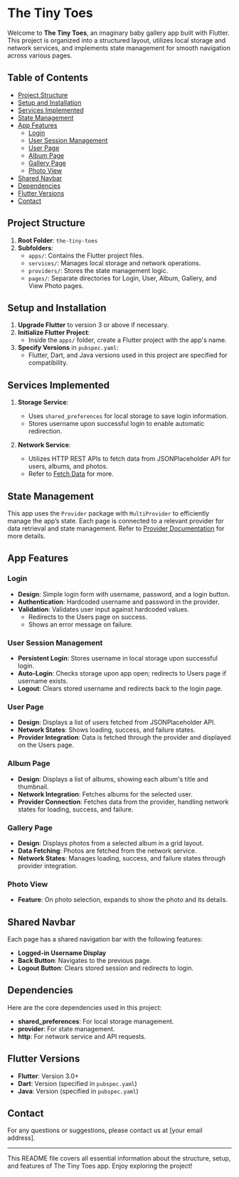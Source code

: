 # The Tiny Toes

Welcome to **The Tiny Toes**, an imaginary baby gallery app built with Flutter. This project is organized into a structured layout, utilizes local storage and network services, and implements state management for smooth navigation across various pages.

## Table of Contents
- [Project Structure](#project-structure)
- [Setup and Installation](#setup-and-installation)
- [Services Implemented](#services-implemented)
- [State Management](#state-management)
- [App Features](#app-features)
  - [Login](#login)
  - [User Session Management](#user-session-management)
  - [User Page](#user-page)
  - [Album Page](#album-page)
  - [Gallery Page](#gallery-page)
  - [Photo View](#photo-view)
- [Shared Navbar](#shared-navbar)
- [Dependencies](#dependencies)
- [Flutter Versions](#flutter-versions)
- [Contact](#contact)

## Project Structure

1. **Root Folder**: `the-tiny-toes`
2. **Subfolders**:
   - `apps/`: Contains the Flutter project files.
   - `services/`: Manages local storage and network operations.
   - `providers/`: Stores the state management logic.
   - `pages/`: Separate directories for Login, User, Album, Gallery, and View Photo pages.

## Setup and Installation

1. **Upgrade Flutter** to version 3 or above if necessary.
2. **Initialize Flutter Project**:
   - Inside the `apps/` folder, create a Flutter project with the app's name.
3. **Specify Versions** in `pubspec.yaml`:
   - Flutter, Dart, and Java versions used in this project are specified for compatibility.

## Services Implemented

1. **Storage Service**:
   - Uses `shared_preferences` for local storage to save login information.
   - Stores username upon successful login to enable automatic redirection.

2. **Network Service**:
   - Utilizes HTTP REST APIs to fetch data from JSONPlaceholder API for users, albums, and photos.
   - Refer to [Fetch Data](https://docs.flutter.dev/cookbook/networking/fetch-data) for more.

## State Management

This app uses the `Provider` package with `MultiProvider` to efficiently manage the app’s state. Each page is connected to a relevant provider for data retrieval and state management. Refer to [Provider Documentation](https://docs.flutter.dev/data-and-backend/state-mgmt/simple) for more details.

## App Features

### Login

- **Design**: Simple login form with username, password, and a login button.
- **Authentication**: Hardcoded username and password in the provider.
- **Validation**: Validates user input against hardcoded values.
  - Redirects to the Users page on success.
  - Shows an error message on failure.

### User Session Management

- **Persistent Login**: Stores username in local storage upon successful login.
- **Auto-Login**: Checks storage upon app open; redirects to Users page if username exists.
- **Logout**: Clears stored username and redirects back to the login page.

### User Page

- **Design**: Displays a list of users fetched from JSONPlaceholder API.
- **Network States**: Shows loading, success, and failure states.
- **Provider Integration**: Data is fetched through the provider and displayed on the Users page.

### Album Page

- **Design**: Displays a list of albums, showing each album's title and thumbnail.
- **Network Integration**: Fetches albums for the selected user.
- **Provider Connection**: Fetches data from the provider, handling network states for loading, success, and failure.

### Gallery Page

- **Design**: Displays photos from a selected album in a grid layout.
- **Data Fetching**: Photos are fetched from the network service.
- **Network States**: Manages loading, success, and failure states through provider integration.

### Photo View

- **Feature**: On photo selection, expands to show the photo and its details.

## Shared Navbar

Each page has a shared navigation bar with the following features:
- **Logged-in Username Display**
- **Back Button**: Navigates to the previous page.
- **Logout Button**: Clears stored session and redirects to login.

## Dependencies

Here are the core dependencies used in this project:

- **shared_preferences**: For local storage management.
- **provider**: For state management.
- **http**: For network service and API requests.

## Flutter Versions

- **Flutter**: Version 3.0+
- **Dart**: Version (specified in `pubspec.yaml`)
- **Java**: Version (specified in `pubspec.yaml`)

## Contact

For any questions or suggestions, please contact us at [your email address].

---

This README file covers all essential information about the structure, setup, and features of The Tiny Toes app. Enjoy exploring the project!
